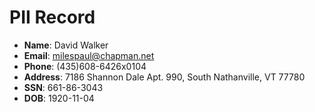 # PII Record
- **Name**: David Walker
- **Email**: milespaul@chapman.net
- **Phone**: (435)608-6426x0104
- **Address**: 7186 Shannon Dale Apt. 990, South Nathanville, VT 77780
- **SSN**: 661-86-3043
- **DOB**: 1920-11-04
